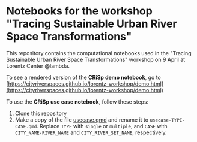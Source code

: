 # Notebooks for the workshop "Tracing Sustainable Urban River Space Transformations"

This repository contains the computational notebooks used in the "Tracing Sustainable Urban River Space Transformations" workshop on 9 April at Lorentz Center @lambda.

To see a rendered version of the **CRiSp demo notebook**, go to [https://cityriverspaces.github.io/lorentz-workshop/demo.html](https://cityriverspaces.github.io/lorentz-workshop/demo.html)

To use the **CRiSp use case notebook**, follow these steps:

1. Clone this repository
2. Make a copy of the file [usecase.qmd](usecase.qmd) and rename it to `usecase-TYPE-CASE.qmd`. Replace `TYPE` with `single` or `multiple`, and `CASE` with `CITY_NAME-RIVER_NAME` and `CITY_RIVER_SET_NAME`, respectively.
